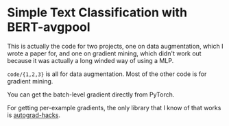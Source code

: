 # Simple Text Classification with BERT-avgpool

This is actually the code for two projects, one on data augmentation, which I wrote a paper for, and one on gradient mining, which didn't work out because it was actually a long winded way of using a MLP. 

`code/{1,2,3}` is all for data augmentation. Most of the other code is for gradient mining.

You can get the batch-level gradient directly from PyTorch.

For getting per-example gradients, the only library that I know of that works is [autograd-hacks](https://github.com/cybertronai/autograd-hacks). 